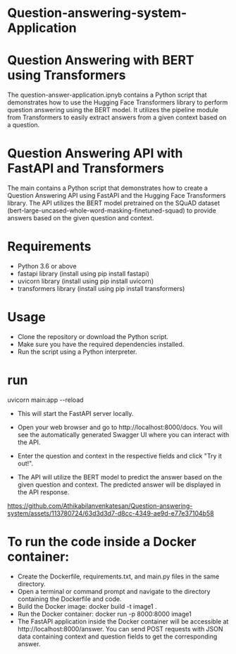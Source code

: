 # Question-answering-system-Application

# Question Answering with BERT using Transformers

The question-answer-application.ipnyb contains a Python script that demonstrates how to use the Hugging Face Transformers library to perform question answering using the BERT model. It utilizes the pipeline module from Transformers to easily extract answers from a given context based on a question.

# Question Answering API with FastAPI and Transformers

The main contains a Python script that demonstrates how to create a Question Answering API using FastAPI and the Hugging Face Transformers library. The API utilizes the BERT model pretrained on the SQuAD dataset (bert-large-uncased-whole-word-masking-finetuned-squad) to provide answers based on the given question and context.

# Requirements

* Python 3.6 or above
* fastapi library (install using pip install fastapi)
* uvicorn library (install using pip install uvicorn)
* transformers library (install using pip install transformers)
  
# Usage
* Clone the repository or download the Python script.
* Make sure you have the required dependencies installed.
* Run the script using a Python interpreter.

# run
uvicorn main:app --reload

* This will start the FastAPI server locally.

* Open your web browser and go to http://localhost:8000/docs. You will see the automatically generated Swagger UI where you can interact with the API.

* Enter the question and context in the respective fields and click "Try it out!".

* The API will utilize the BERT model to predict the answer based on the given question and context. The predicted answer will be displayed in the API response.



https://github.com/Athikabilanvenkatesan/Question-answering-system/assets/113780724/63d3d3d7-d8cc-4349-ae9d-e77e37104b58



# To run the code inside a Docker container:

* Create the Dockerfile, requirements.txt, and main.py files in the same directory.
* Open a terminal or command prompt and navigate to the directory containing the Dockerfile and code.
* Build the Docker image: docker build -t image1 .
* Run the Docker container: docker run -p 8000:8000 image1
* The FastAPI application inside the Docker container will be accessible at http://localhost:8000/answer. You can send POST requests with JSON data containing 
  context and question fields to get the corresponding answer.

  


